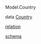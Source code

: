Model.Country

data [Country](Model-Country.html#t:Country)

[relation](Model-Country.html#v:relation)

[schema](Model-Country.html#v:schema)
